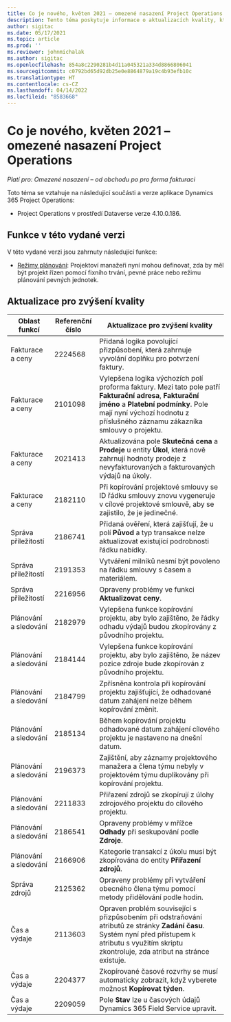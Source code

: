 ```yaml
---
title: Co je nového, květen 2021 – omezené nasazení Project Operations
description: Tento téma poskytuje informace o aktualizacích kvality, které jsou k dispozici v omezeném nasazení Project Operations z května 2021.
author: sigitac
ms.date: 05/17/2021
ms.topic: article
ms.prod: ''
ms.reviewer: johnmichalak
ms.author: sigitac
ms.openlocfilehash: 854a8c2290281b4d11a045321a334d8866806041
ms.sourcegitcommit: c0792bd65d92db25e0e8864879a19c4b93efb10c
ms.translationtype: HT
ms.contentlocale: cs-CZ
ms.lasthandoff: 04/14/2022
ms.locfileid: "8583668"
---
```

# <a name="whats-new-may-2021---project-operations-lite-deployment"></a>Co je nového, květen 2021 – omezené nasazení Project Operations

_Platí pro: Omezené nasazení – od obchodu po pro forma fakturaci_

Toto téma se vztahuje na následující součásti a verze aplikace Dynamics 365 Project Operations:

   - Project Operations v prostředí Dataverse verze 4.10.0.186.

## <a name="features-included-in-this-release"></a>Funkce v této vydané verzi

V této vydané verzi jsou zahrnuty následující funkce:

- [Režimy plánování](../../project-management/scheduling-modes.md): Projektoví manažeři nyní mohou definovat, zda by měl být projekt řízen pomocí fixního trvání, pevné práce nebo režimu plánování pevných jednotek.

## <a name="quality-updates"></a>Aktualizace pro zvýšení kvality

| **Oblast funkcí** | **Referenční číslo** | **Aktualizace pro zvýšení kvality** |
| --- | --- | --- |
| Fakturace a ceny | 2224568 | Přidaná logika povolující přizpůsobení, která zahrnuje vyvolání doplňku pro potvrzení faktury. |
| Fakturace a ceny | 2101098 | Vylepšena logika výchozích polí proforma faktury. Mezi tato pole patří **Fakturační adresa**, **Fakturační jméno** a **Platební podmínky**. Pole mají nyní výchozí hodnotu z příslušného záznamu zákazníka smlouvy o projektu. |
| Fakturace a ceny | 2021413 | Aktualizována pole **Skutečná cena** a **Prodeje** u entity **Úkol**, která nově zahrnují hodnoty prodeje z nevyfakturovaných a fakturovaných výdajů na úkoly. |
| Fakturace a ceny | 2182110 | Při kopírování projektové smlouvy se ID řádku smlouvy znovu vygeneruje v cílové projektové smlouvě, aby se zajistilo, že je jedinečné. |
| Správa příležitostí | 2186741 | Přidaná ověření, která zajišťují, že u polí **Původ** a typ transakce nelze aktualizovat existující podrobnosti řádku nabídky. |
| Správa příležitostí | 2191353 | Vytváření milníků nesmí být povoleno na řádku smlouvy s časem a materiálem. |
| Správa příležitostí | 2216956 | Opraveny problémy ve funkci **Aktualizovat ceny**. |
| Plánování a sledování | 2182979 | Vylepšena funkce kopírování projektu, aby bylo zajištěno, že řádky odhadu výdajů budou zkopírovány z původního projektu. |
| Plánování a sledování | 2184144 | Vylepšena funkce kopírování projektu, aby bylo zajištěno, že název pozice zdroje bude zkopírován z původního projektu. |
| Plánování a sledování | 2184799 | Zpřísněna kontrola při kopírování projektu zajišťující, že odhadované datum zahájení nelze během kopírování změnit. |
| Plánování a sledování | 2185134 | Během kopírování projektu odhadované datum zahájení cílového projektu je nastaveno na dnešní datum. |
| Plánování a sledování | 2196373 | Zajištění, aby záznamy projektového manažera a člena týmu nebyly v projektovém týmu duplikovány při kopírování projektu. |
| Plánování a sledování | 2211833 | Přiřazení zdrojů se zkopírují z úlohy zdrojového projektu do cílového projektu. |
| Plánování a sledování | 2186541 | Opraveny problémy v mřížce **Odhady** při seskupování podle **Zdroje**. |
| Plánování a sledování | 2166906 | Kategorie transakcí z úkolu musí být zkopírována do entity **Přiřazení zdrojů**. |
| Správa zdrojů | 2125362 | Opraveny problémy při vytváření obecného člena týmu pomocí metody přidělování podle hodin. |
| Čas a výdaje | 2113603 | Opraven problém související s přizpůsobením při odstraňování atributů ze stránky **Zadání času**. Systém nyní před přístupem k atributu s využitím skriptu zkontroluje, zda atribut na stránce existuje. |
| Čas a výdaje | 2204377 | Zkopírované časové rozvrhy se musí automaticky zobrazit, když vyberete možnost **Kopírovat týden**. |
| Čas a výdaje | 2209059 | Pole **Stav** lze u časových údajů Dynamics 365 Field Service upravit. |
